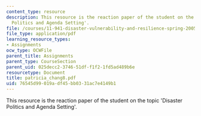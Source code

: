 ```yaml
---
content_type: resource
description: This resource is the reaction paper of the student on the topic 'Disaster
  Politics and Agenda Setting'.
file: /courses/11-941-disaster-vulnerability-and-resilience-spring-2005/76545d99019adf45bb0331ac7e4149b1_patricia_chang8.pdf
file_type: application/pdf
learning_resource_types:
- Assignments
ocw_type: OCWFile
parent_title: Assignments
parent_type: CourseSection
parent_uid: 025decc2-3746-51df-f1f2-1fd5ad489b6e
resourcetype: Document
title: patricia_chang8.pdf
uid: 76545d99-019a-df45-bb03-31ac7e4149b1
---
```

This resource is the reaction paper of the student on the topic 'Disaster Politics and Agenda Setting'.

